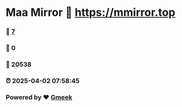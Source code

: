 # Maa Mirror :link: https://mmirror.top 
### :page_facing_up: [7](https://mmirror.top/tag.html) 
### :speech_balloon: 0 
### :hibiscus: 20538 
### :alarm_clock: 2025-04-02 07:58:45 
### Powered by :heart: [Gmeek](https://github.com/Meekdai/Gmeek)
